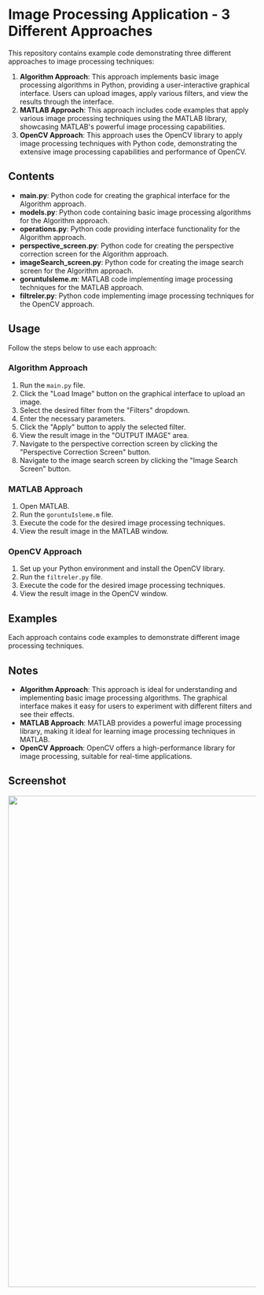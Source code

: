 # Image Processing Application - 3 Different Approaches

This repository contains example code demonstrating three different approaches to image processing techniques:

1. **Algorithm Approach**: This approach implements basic image processing algorithms in Python, providing a user-interactive graphical interface. Users can upload images, apply various filters, and view the results through the interface.
2. **MATLAB Approach**: This approach includes code examples that apply various image processing techniques using the MATLAB library, showcasing MATLAB's powerful image processing capabilities.
3. **OpenCV Approach**: This approach uses the OpenCV library to apply image processing techniques with Python code, demonstrating the extensive image processing capabilities and performance of OpenCV.

## Contents

- **main.py**: Python code for creating the graphical interface for the Algorithm approach.
- **models.py**: Python code containing basic image processing algorithms for the Algorithm approach.
- **operations.py**: Python code providing interface functionality for the Algorithm approach.
- **perspective_screen.py**: Python code for creating the perspective correction screen for the Algorithm approach.
- **imageSearch_screen.py**: Python code for creating the image search screen for the Algorithm approach.
- **goruntuIsleme.m**: MATLAB code implementing image processing techniques for the MATLAB approach.
- **filtreler.py**: Python code implementing image processing techniques for the OpenCV approach.

## Usage

Follow the steps below to use each approach:

### Algorithm Approach
1. Run the `main.py` file.
2. Click the "Load Image" button on the graphical interface to upload an image.
3. Select the desired filter from the "Filters" dropdown.
4. Enter the necessary parameters.
5. Click the "Apply" button to apply the selected filter.
6. View the result image in the "OUTPUT IMAGE" area.
7. Navigate to the perspective correction screen by clicking the "Perspective Correction Screen" button.
8. Navigate to the image search screen by clicking the "Image Search Screen" button.

### MATLAB Approach
1. Open MATLAB.
2. Run the `goruntuIsleme.m` file.
3. Execute the code for the desired image processing techniques.
4. View the result image in the MATLAB window.

### OpenCV Approach
1. Set up your Python environment and install the OpenCV library.
2. Run the `filtreler.py` file.
3. Execute the code for the desired image processing techniques.
4. View the result image in the OpenCV window.

## Examples

Each approach contains code examples to demonstrate different image processing techniques.

## Notes

- **Algorithm Approach**: This approach is ideal for understanding and implementing basic image processing algorithms. The graphical interface makes it easy for users to experiment with different filters and see their effects.
- **MATLAB Approach**: MATLAB provides a powerful image processing library, making it ideal for learning image processing techniques in MATLAB.
- **OpenCV Approach**: OpenCV offers a high-performance library for image processing, suitable for real-time applications.

## Screenshot
<img src="https://github.com/root-008/Image-Processing-Toolset/assets/100479281/affdceaa-2ff5-459b-a6c0-563de3aab449" width = 1000 />
